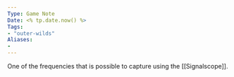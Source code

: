 ```yaml
---
Type: Game Note
Date: <% tp.date.now() %>
Tags:
- "outer-wilds"
Aliases:
- 
---
```

One of the frequencies that is possible to capture using the [[Signalscope]].